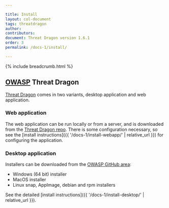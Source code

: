 ```yaml
---

title: Install
layout: col-document
tags: threatdragon
author:
contributors:
document: Threat Dragon version 1.6.1
order: 3
permalink: /docs-1/install/

---
```


{% include breadcrumb.html %}
## [OWASP](https://www.owasp.org) Threat Dragon

[Threat Dragon](http://owasp.org/www-project-threat-dragon) comes in two variants, 
desktop application and web application.

### Web application
The web application can be run locally or from a server, and is downloaded from the 
[Threat Dragon repo](https://github.com/OWASP/threat-dragon/releases).
There is some configuration necessary, so see the
[install instructions]({{ '/docs-1/install-webapp/' | relative_url }}) for configuring the application.

### Desktop application
Installers can be downloaded from the
[OWASP GitHub area](https://github.com/OWASP/threat-dragon/releases):

* Windows (64 bit) installer
* MacOS installer
* Linux snap, AppImage, debian and rpm installers

See the detailed [install instructions]({{ '/docs-1/install-desktop/' | relative_url }}).
